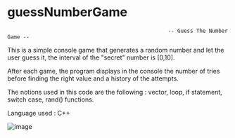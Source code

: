 # guessNumberGame

                                                       -- Guess The Number Game -- 

This is a simple console game that generates a random number and let the user guess it,
the interval of the "secret" number is [0,10]. 

After each game, the program displays in the
console the number of tries before finding the right value and a history of the attempts.

The notions used in this code are the following : vector, loop, if statement, switch case,
rand() functions.

Language used : 
C++


![image](https://user-images.githubusercontent.com/96929412/178895247-476ccec2-5206-41d3-aba3-06e1a20e6506.png)
